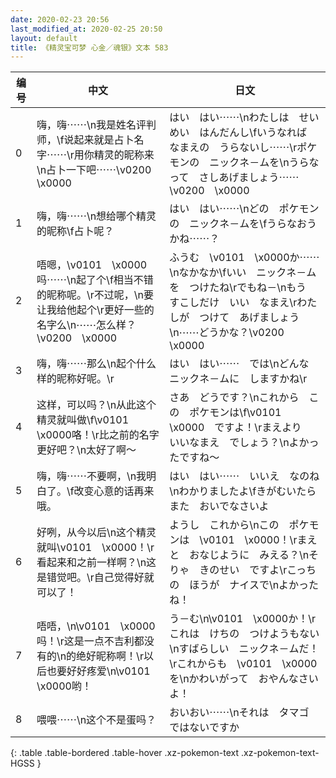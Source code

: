 ```yaml
---
date: 2020-02-23 20:56
last_modified_at: 2020-02-25 20:50
layout: default
title: 《精灵宝可梦 心金／魂银》文本 583
---
```

| 编号 | 中文 | 日文 |
| ---- | ---- | ---- |
| 0 | 嗨，嗨⋯⋯\n我是姓名评判师，\f说起来就是占卜名字⋯⋯\r用你精灵的昵称来\n占卜一下吧⋯⋯\v0200　\x0000 | はい　はい⋯⋯\nわたしは　せいめい　はんだんし\fいうなれば　なまえの　うらないし⋯⋯\rポケモンの　ニックネ－ムを\nうらなって　さしあげましょう⋯⋯\v0200　\x0000 |
| 1 | 嗨，嗨⋯⋯\n想给哪个精灵的昵称\f占卜呢？ | はい　はい⋯⋯\nどの　ポケモンの　ニックネ－ムを\fうらなおうかね⋯⋯？ |
| 2 | 唔嗯，\v0101　\x0000吗⋯⋯\n起了个\f相当不错的昵称呢。\r不过呢，\n要让我给他起个\r更好一些的名字么\n⋯⋯怎么样？\v0200　\x0000 | ふうむ　\v0101　\x0000か⋯⋯\nなかなか\fいい　ニックネ－ムを　つけたね\rでもね－\nもう　すこしだけ　いい　なまえ\rわたしが　つけて　あげましょう\n⋯⋯どうかな？\v0200　\x0000 |
| 3 | 嗨，嗨⋯⋯那么\n起个什么样的昵称好呢。\r | はい　はい⋯⋯　では\nどんな　ニックネ－ムに　しますかね\r |
| 4 | 这样，可以吗？\n从此这个精灵就叫做\f\v0101　\x0000咯！\r比之前的名字更好吧？\n太好了啊〜 | さあ　どうです？\nこれから　この　ポケモンは\f\v0101　\x0000　ですよ！\rまえより　いいなまえ　でしょう？\nよかったですね〜 |
| 5 | 嗨，嗨⋯⋯不要啊，\n我明白了。\f改变心意的话再来哦。 | はい　はい⋯⋯　いいえ　なのね\nわかりましたよ\fきがむいたら　また　おいでなさいよ |
| 6 | 好咧，从今以后\n这个精灵就叫\v0101　\x0000！\r看起来和之前一样啊？\n这是错觉吧。\r自己觉得好就可以了！ | ようし　これから\nこの　ポケモンは　\v0101　\x0000！\rまえと　おなじように　みえる？\nそりゃ　きのせい　ですよ\rこっちの　ほうが　ナイスで\nよかったね！ |
| 7 | 唔唔，\n\v0101　\x0000吗！\r这是一点不吉利都没有的\n的绝好昵称啊！\r以后也要好好疼爱\n\v0101　\x0000哟！ | う－む\n\v0101　\x0000か！\rこれは　けちの　つけようもない\nすばらしい　ニックネ－ムだ！\rこれからも　\v0101　\x0000を\nかわいがって　おやんなさいよ！ |
| 8 | 喂喂⋯⋯\n这个不是蛋吗？ | おいおい⋯⋯\nそれは　タマゴ　ではないですか |
{: .table .table-bordered .table-hover .xz-pokemon-text .xz-pokemon-text-HGSS }